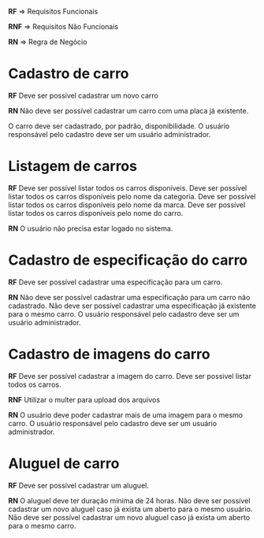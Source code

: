 **RF** => Requisitos Funcionais

**RNF** => Requisitos Não Funcionais 

**RN** => Regra de Negócio 

# Cadastro de carro 
**RF**
Deve ser possível cadastrar um novo carro

**RN** 
Não deve ser possível cadastrar um carro com uma placa já existente.
<!-- Não deve ser possível alterar a placa de um carro já cadastrado. -->
O carro deve ser cadastrado, por padrão, disponibilidade.
O usuário responsável pelo cadastro deve ser um usuário administrador.

# Listagem de carros
**RF**
Deve ser possível listar todos os carros disponíveis.
Deve ser possível listar todos os carros disponíveis pelo nome da categoria.
Deve ser possível listar todos os carros disponíveis pelo nome da marca.
Deve ser possível listar todos os carros disponíveis pelo nome do carro.

**RN**
O usuário não precisa estar logado no sistema.

# Cadastro de especificação do carro
**RF**
Deve ser possível cadastrar uma especificação para um carro.

**RN**
Não deve ser possível cadastrar uma especificação para um carro não cadastrado.
Não deve ser possível cadastrar uma especificação já existente para o mesmo carro.
O usuário responsável pelo cadastro deve ser um usuário administrador.

# Cadastro de imagens do carro
**RF**
Deve ser possível cadastrar a imagem do carro.
Deve ser possivel listar todos os carros.

**RNF**
Utilizar o multer para upload dos arquivos

**RN**
O usuário deve poder cadastrar mais de uma imagem para o mesmo carro.
O usuário responsável pelo cadastro deve ser um usuário administrador.

# Aluguel de carro
**RF**
Deve ser possível cadastrar um aluguel.

**RN**
O aluguel deve ter duração mínima de 24 horas.
Não deve ser possível cadastrar um novo aluguel caso já exista um aberto para o mesmo usuário.
Não deve ser possível cadastrar um novo aluguel caso já exista um aberto para o mesmo carro.